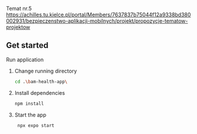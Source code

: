 Temat nr.5 https://achilles.tu.kielce.pl/portal/Members/7637837b75044f12a9338bd380002931/bezpieczenstwo-aplikacji-mobilnych/projekt/propozycje-tematow-projektow

## Get started

Run application

1. Change running directory

    ```bash
    cd .\bam-health-app\
    ```

2. Install dependencies

   ```bash
   npm install
   ```

3. Start the app

   ```bash
    npx expo start
   ```